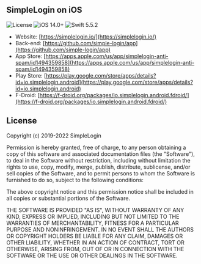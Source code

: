 ## SimpleLogin on iOS
![License](https://img.shields.io/badge/license-MIT%202-blue.svg)
![iOS 14.0+](https://img.shields.io/badge/iOS-14.0%2B-blue.svg)
![Swift 5.5.2](https://img.shields.io/badge/Swift-5.5.2%2B-orange.svg)

- Website: [https://simplelogin.io/](https://simplelogin.io/)
- Back-end: [https://github.com/simple-login/app](https://github.com/simple-login/app)
- App Store: [https://apps.apple.com/us/app/simplelogin-anti-spam/id1494359858](https://apps.apple.com/us/app/simplelogin-anti-spam/id1494359858)
- Play Store: [https://play.google.com/store/apps/details?id=io.simplelogin.android](https://play.google.com/store/apps/details?id=io.simplelogin.android)
- F-Droid: [https://f-droid.org/packages/io.simplelogin.android.fdroid/](https://f-droid.org/packages/io.simplelogin.android.fdroid/)

## License
Copyright (c) 2019-2022 SimpleLogin

Permission is hereby granted, free of charge, to any person obtaining a copy
of this software and associated documentation files (the "Software"), to deal
in the Software without restriction, including without limitation the rights
to use, copy, modify, merge, publish, distribute, sublicense, and/or sell
copies of the Software, and to permit persons to whom the Software is
furnished to do so, subject to the following conditions:

The above copyright notice and this permission notice shall be included in all
copies or substantial portions of the Software.

THE SOFTWARE IS PROVIDED "AS IS", WITHOUT WARRANTY OF ANY KIND, EXPRESS OR
IMPLIED, INCLUDING BUT NOT LIMITED TO THE WARRANTIES OF MERCHANTABILITY,
FITNESS FOR A PARTICULAR PURPOSE AND NONINFRINGEMENT. IN NO EVENT SHALL THE
AUTHORS OR COPYRIGHT HOLDERS BE LIABLE FOR ANY CLAIM, DAMAGES OR OTHER
LIABILITY, WHETHER IN AN ACTION OF CONTRACT, TORT OR OTHERWISE, ARISING FROM,
OUT OF OR IN CONNECTION WITH THE SOFTWARE OR THE USE OR OTHER DEALINGS IN THE
SOFTWARE.
